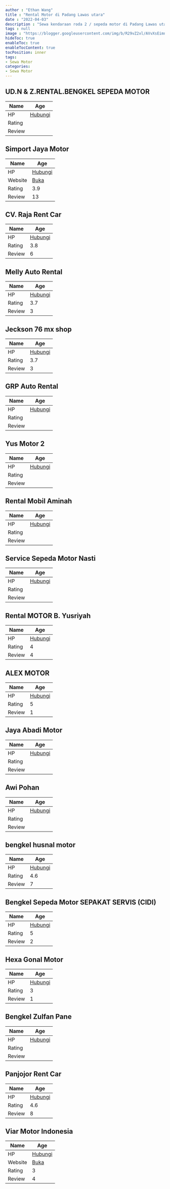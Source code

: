 ```yaml
---
author : "Ethan Wang"
title : "Rental Motor di Padang Lawas utara"
date : "2022-04-03"
description : "Sewa kendaraan roda 2 / sepeda motor di Padang Lawas utara"
tags : null
image : "https://blogger.googleusercontent.com/img/b/R29vZ2xl/AVvXsEimnC97EP11VPI9PcpRYq6CQXIlf4a2h8qvKxu_UQf3yFoilF7CGanp8kPEEnfDNkrpx164OuDNr5im8aQlk7NObjOfAEA-rXKeLl1XesJLBEouA2RFR-zIj1f8NreA9IE7CS2yMvsNHDpsR6UrzZzmhdS34ZrIR8MOX1PfJyYAOvwTEVeak0WYjch_hg/w300-h200/rental-motor-di-padang-lawas-utara.png"
hideToc: true
enableToc: true
enableTocContent: true
tocPosition: inner
tags:
- Sewa Motor
categories:
- Sewa Motor
---
```



## UD.N &amp; Z.RENTAL.BENGKEL SEPEDA MOTOR

Name | Age
--------|------
HP | [Hubungi](https://pcandroidplayer.blogspot.com/?clayads=https://getnumber.ndower.dev?phone=)
Rating | 
Review | 


## Simport Jaya Motor

Name | Age
--------|------
HP | [Hubungi](https://pcandroidplayer.blogspot.com/?clayads=https://getnumber.ndower.dev?phone=MDgyMjcyMjA5OTAw)
Website | [Buka](https://pcandroidplayer.blogspot.com/?clayads=aHR0cHM6Ly9zaW1wb3J0LWpheWEtbW90b3IuYnVzaW5lc3Muc2l0ZS8=) 
Rating | 3.9
Review | 13


## CV. Raja Rent Car

Name | Age
--------|------
HP | [Hubungi](https://pcandroidplayer.blogspot.com/?clayads=https://getnumber.ndower.dev?phone=MDgxMzY1MjIxMTIz)
Rating | 3.8
Review | 6


## Melly Auto Rental

Name | Age
--------|------
HP | [Hubungi](https://pcandroidplayer.blogspot.com/?clayads=https://getnumber.ndower.dev?phone=MDgyMTY1ODE2ODMy)
Rating | 3.7
Review | 3


## Jeckson 76 mx shop

Name | Age
--------|------
HP | [Hubungi](https://pcandroidplayer.blogspot.com/?clayads=https://getnumber.ndower.dev?phone=MDgyMjc3ODcyNjg2)
Rating | 3.7
Review | 3


## GRP Auto Rental

Name | Age
--------|------
HP | [Hubungi](https://pcandroidplayer.blogspot.com/?clayads=https://getnumber.ndower.dev?phone=MDgxMzYxMDMxNTgx)
Rating | 
Review | 


## Yus Motor 2

Name | Age
--------|------
HP | [Hubungi](https://pcandroidplayer.blogspot.com/?clayads=https://getnumber.ndower.dev?phone=MDgyMzY5MDczNDg4)
Rating | 
Review | 


## Rental Mobil Aminah

Name | Age
--------|------
HP | [Hubungi](https://pcandroidplayer.blogspot.com/?clayads=https://getnumber.ndower.dev?phone=)
Rating | 
Review | 


## Service Sepeda Motor Nasti

Name | Age
--------|------
HP | [Hubungi](https://pcandroidplayer.blogspot.com/?clayads=https://getnumber.ndower.dev?phone=)
Rating | 
Review | 


## Rental MOTOR B. Yusriyah

Name | Age
--------|------
HP | [Hubungi](https://pcandroidplayer.blogspot.com/?clayads=https://getnumber.ndower.dev?phone=)
Rating | 4
Review | 4


## ALEX MOTOR

Name | Age
--------|------
HP | [Hubungi](https://pcandroidplayer.blogspot.com/?clayads=https://getnumber.ndower.dev?phone=)
Rating | 5
Review | 1


## Jaya Abadi Motor

Name | Age
--------|------
HP | [Hubungi](https://pcandroidplayer.blogspot.com/?clayads=https://getnumber.ndower.dev?phone=MDgxMjY4NDg3ODQx)
Rating | 
Review | 


## Awi Pohan

Name | Age
--------|------
HP | [Hubungi](https://pcandroidplayer.blogspot.com/?clayads=https://getnumber.ndower.dev?phone=MDgyMTY2NzM0NjUz)
Rating | 
Review | 


## bengkel husnal motor

Name | Age
--------|------
HP | [Hubungi](https://pcandroidplayer.blogspot.com/?clayads=https://getnumber.ndower.dev?phone=MDgyMjc3MTc4MDk5)
Rating | 4.6
Review | 7


## Bengkel Sepeda Motor SEPAKAT SERVIS (CIDI)

Name | Age
--------|------
HP | [Hubungi](https://pcandroidplayer.blogspot.com/?clayads=https://getnumber.ndower.dev?phone=)
Rating | 5
Review | 2


## Hexa Gonal Motor

Name | Age
--------|------
HP | [Hubungi](https://pcandroidplayer.blogspot.com/?clayads=https://getnumber.ndower.dev?phone=MDg1MzYwNzA0NzYw)
Rating | 3
Review | 1


## Bengkel Zulfan Pane

Name | Age
--------|------
HP | [Hubungi](https://pcandroidplayer.blogspot.com/?clayads=https://getnumber.ndower.dev?phone=MDgxMjYwOTUzNzUx)
Rating | 
Review | 


## Panjojor Rent Car

Name | Age
--------|------
HP | [Hubungi](https://pcandroidplayer.blogspot.com/?clayads=https://getnumber.ndower.dev?phone=MDgyMjc2Nzc4MjYw)
Rating | 4.6
Review | 8


## Viar Motor Indonesia

Name | Age
--------|------
HP | [Hubungi](https://pcandroidplayer.blogspot.com/?clayads=https://getnumber.ndower.dev?phone=MDgxMjYyNDA3OTc5)
Website | [Buka](https://pcandroidplayer.blogspot.com/?clayads=aHR0cDovL3d3dy52aWFybW90b3IuY29tLw==) 
Rating | 3
Review | 4



